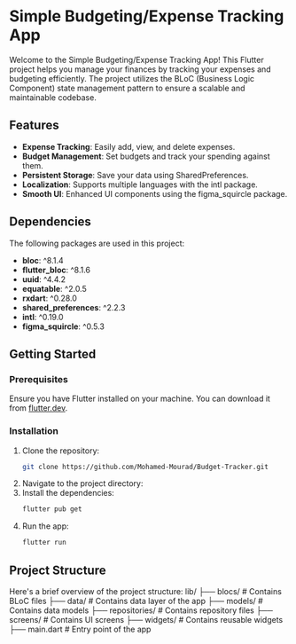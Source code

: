 # Simple Budgeting/Expense Tracking App

Welcome to the Simple Budgeting/Expense Tracking App! This Flutter project helps you manage your finances by tracking your expenses and budgeting efficiently. The project utilizes the BLoC (Business Logic Component) state management pattern to ensure a scalable and maintainable codebase.

## Features

- **Expense Tracking**: Easily add, view, and delete expenses.
- **Budget Management**: Set budgets and track your spending against them.
- **Persistent Storage**: Save your data using SharedPreferences.
- **Localization**: Supports multiple languages with the intl package.
- **Smooth UI**: Enhanced UI components using the figma_squircle package.

## Dependencies

The following packages are used in this project:

- **bloc**: ^8.1.4
- **flutter_bloc**: ^8.1.6
- **uuid**: ^4.4.2
- **equatable**: ^2.0.5
- **rxdart**: ^0.28.0
- **shared_preferences**: ^2.2.3
- **intl**: ^0.19.0
- **figma_squircle**: ^0.5.3

## Getting Started

### Prerequisites

Ensure you have Flutter installed on your machine. You can download it from [flutter.dev](https://flutter.dev/).

### Installation

1. Clone the repository:
   ```sh
   git clone https://github.com/Mohamed-Mourad/Budget-Tracker.git
   
2. Navigate to the project directory:
3. Install the dependencies:
   ```sh
   flutter pub get
   
4. Run the app:
   ```sh
   flutter run
   
## Project Structure

Here's a brief overview of the project structure:
lib/
├── blocs/               # Contains BLoC files
├── data/                # Contains data layer of the app
├── models/              # Contains data models
├── repositories/        # Contains repository files
├── screens/             # Contains UI screens
├── widgets/             # Contains reusable widgets
├── main.dart            # Entry point of the app

